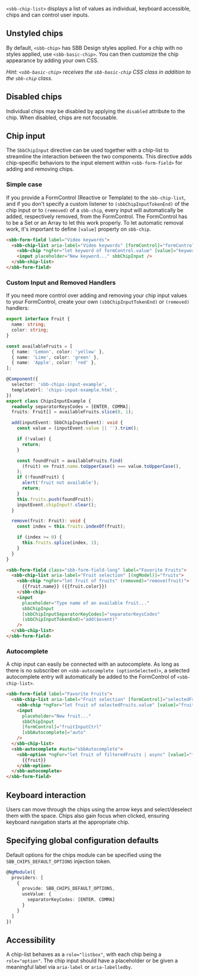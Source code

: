 `<sbb-chip-list>` displays a list of values as individual, keyboard accessible, chips and can control user inputs.

## Unstyled chips

By default, `<sbb-chip>` has SBB Design styles applied. For a chip with no styles applied,
use `<sbb-basic-chip>`. You can then customize the chip appearance by adding your own CSS.

_Hint: `<sbb-basic-chip>` receives the `sbb-basic-chip` CSS class in addition to the `sbb-chip` class._

## Disabled chips

Individual chips may be disabled by applying the `disabled` attribute to the chip. When disabled,
chips are not focusable.

## Chip input

The `SbbChipInput` directive can be used together with a chip-list to streamline the interaction
between the two components. This directive adds chip-specific behaviors to the input element
within `<sbb-form-field>` for adding and removing chips.

### Simple case

If you provide a FormControl (Reactive or Template) to the `sbb-chip-list`, and if you don't specify
a custom listener to `(sbbChipInputTokenEnd)` of the chip input or to `(removed)` of a `sbb-chip`, every
input will automatically be added, respectively removed, from the FormControl. The FormControl has
to be a Set or an Array to let this work properly. To let automatic removal work, it's important
to define `[value]` property on `sbb-chip`.

```html
<sbb-form-field label="Video keywords">
  <sbb-chip-list aria-label="Video keywords" [formControl]="formControl">
    <sbb-chip *ngFor="let keyword of formControl.value" [value]="keyword"> {{keyword}} </sbb-chip>
    <input placeholder="New keyword..." sbbChipInput />
  </sbb-chip-list>
</sbb-form-field>
```

### Custom Input and Removed Handlers

If you need more control over adding and removing your chip input values to your FormControl,
create your own `(sbbChipInputTokenEnd)` or `(removed)` handlers:

```ts
export interface Fruit {
  name: string;
  color: string;
}

const availableFruits = [
  { name: 'Lemon', color: 'yellow' },
  { name: 'Lime', color: 'green' },
  { name: 'Apple', color: 'red' },
];

@Component({
  selector: 'sbb-chips-input-example',
  templateUrl: 'chips-input-example.html',
})
export class ChipsInputExample {
  readonly separatorKeysCodes = [ENTER, COMMA];
  fruits: Fruit[] = availableFruits.slice(0, 1);

  add(inputEvent: SbbChipInputEvent): void {
    const value = (inputEvent.value || '').trim();

    if (!value) {
      return;
    }

    const foundFruit = availableFruits.find(
      (fruit) => fruit.name.toUpperCase() === value.toUpperCase(),
    );
    if (!foundFruit) {
      alert('fruit not available');
      return;
    }
    this.fruits.push(foundFruit);
    inputEvent.chipInput!.clear();
  }

  remove(fruit: Fruit): void {
    const index = this.fruits.indexOf(fruit);

    if (index >= 0) {
      this.fruits.splice(index, 1);
    }
  }
}
```

```html
<sbb-form-field class="sbb-form-field-long" label="Favorite Fruits">
  <sbb-chip-list aria-label="Fruit selection" [(ngModel)]="fruits">
    <sbb-chip *ngFor="let fruit of fruits" (removed)="remove(fruit)">
      {{fruit.name}} ({{fruit.color}})
    </sbb-chip>
    <input
      placeholder="Type name of an available fruit..."
      sbbChipInput
      [sbbChipInputSeparatorKeyCodes]="separatorKeysCodes"
      (sbbChipInputTokenEnd)="add($event)"
    />
  </sbb-chip-list>
</sbb-form-field>
```

### Autocomplete

A chip input can easily be connected with an autocomplete.
As long as there is no subscriber on `<sbb-autocomplete (optionSelected)>`,
a selected autocomplete entry will automatically be added to the FormControl of `<sbb-chip-list>`.

```html
<sbb-form-field label="Favorite Fruits">
  <sbb-chip-list aria-label="Fruit selection" [formControl]="selectedFruits">
    <sbb-chip *ngFor="let fruit of selectedFruits.value" [value]="fruit"> {{fruit}} </sbb-chip>
    <input
      placeholder="New fruit..."
      sbbChipInput
      [formControl]="fruitInputCtrl"
      [sbbAutocomplete]="auto"
    />
  </sbb-chip-list>
  <sbb-autocomplete #auto="sbbAutocomplete">
    <sbb-option *ngFor="let fruit of filteredFruits | async" [value]="fruit">
      {{fruit}}
    </sbb-option>
  </sbb-autocomplete>
</sbb-form-field>
```

## Keyboard interaction

Users can move through the chips using the arrow keys and select/deselect them with the space. Chips
also gain focus when clicked, ensuring keyboard navigation starts at the appropriate chip.

## Specifying global configuration defaults

Default options for the chips module can be specified using the `SBB_CHIPS_DEFAULT_OPTIONS`
injection token.

```ts
@NgModule({
  providers: [
    {
      provide: SBB_CHIPS_DEFAULT_OPTIONS,
      useValue: {
        separatorKeyCodes: [ENTER, COMMA]
      }
    }
  ]
})
```

## Accessibility

A chip-list behaves as a `role="listbox"`, with each chip being a `role="option"`. The chip input
should have a placeholder or be given a meaningful label via `aria-label` or `aria-labelledby`.
